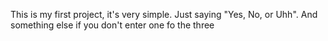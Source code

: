 This is my first project, it's very simple. Just saying "Yes, No, or Uhh". And something else if you don't enter one fo the three
